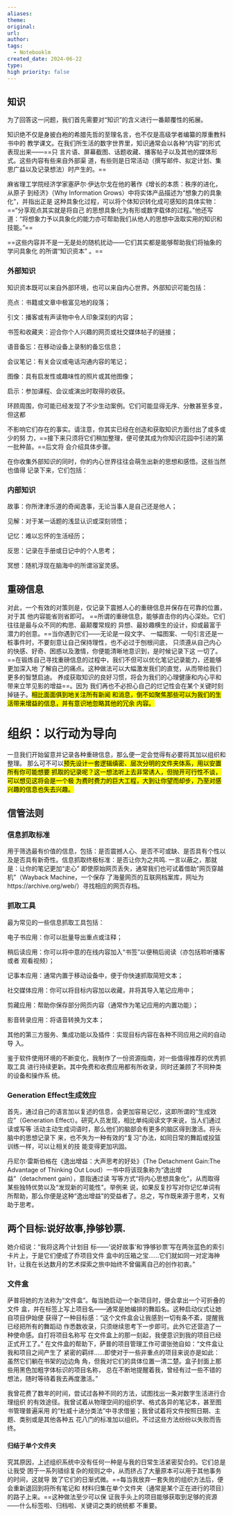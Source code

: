 ```yaml
---
aliases: 
theme: 
original: 
url: 
author: 
tags:
  - Notebooklm
created_date: 2024-06-22
type: 
high priority: false
---
```

## 知识
为了回答这一问题，我们首先需要对“知识”的含义进行一番颠覆性的拓展。

知识绝不仅是身披白袍的希腊先哲的至理名言，也不仅是高级学者编纂的厚重教科书中的 教学课文。在我们所生活的数字世界里，知识通常会以各种“内容”的形式表现出来——==只 言片语、屏幕截图、话题收藏、播客帖子以及其他的媒体形式。这些内容有些来自外部渠 道，有些则是日常活动（撰写邮件、拟定计划、集思广益以及记录想法）时产生的。==

麻省理工学院经济学家塞萨尔·伊达尔戈在他的著作《增长的本质：秩序的进化，从原子 到经济》（Why Information Grows）中将实体产品描述为“想象力的具象化”，并指出正是 这种具象化过程，可以将个体知识转化成可感知的具体实物：==“分享观点其实就是将自己 的思想具象化为有形或数字载体的过程。”他还写道：“将想象力予以具象化的能力亦可帮助我们从他人的思想中汲取实用的知识和技能。”==

==这些内容并不是一无是处的随机扰动——它们其实都是能够帮助我们将抽象的学问具象化 的所谓“知识资本” 。==

### 外部知识
知识资本既可以来自外部环境，也可以来自内心世界。外部知识可能包括：

亮点：书籍或文章中极富见地的段落；

引文：播客或有声读物中令人印象深刻的内容；

书签和收藏夹：迎合你个人兴趣的网页或社交媒体帖子的链接；

语音备忘：在移动设备上录制的备忘信息；

会议笔记：有关会议或电话沟通内容的笔记；

图像：具有启发性或趣味性的照片或其他图像；

启示：参加课程、会议或演出时取得的收获。

环顾周围，你可能已经发现了不少生动案例。它们可能显得无序、分散甚至多变，但这都

不影响它们存在的事实。请注意，你其实已经在创造和获取知识方面付出了或多或少的努 力，==接下来只须将它们稍加整理，便可使其成为你知识花园中引进的第一批种苗。==后文将 会介绍具体步骤。

在你收集外部知识的同时，你的内心世界往往会萌生出新的思想和感悟。这些当然也值得 记录下来，它们包括：


### 内部知识
故事：你所津津乐道的奇闻逸事，无论当事人是自己还是他人；

见解：对于某一话题的浅显认识或深刻领悟；

记忆：难以忘怀的生活经历；

反思：记录在手册或日记中的个人思考；

冥想：随机浮现在脑海中的所谓浴室灵感。

## 重磅信息
对此，一个有效的对策则是，仅记录下震撼人心的重磅信息并保存在可靠的位置，对于其 他内容能省则省即可。 ==所谓的重磅信息，能够直击你的内心深处。它们往往是最与众不同的构思、最颠覆常规的 异想、最妙趣横生的设计，抑或最富于潜力的创意。==当你遇到它们——无论是一段文字、 一幅图案、一句引言还是一桩事件时，不要刻意让自己保持理性，也不必过于刨根问底， 只须遵从自己内心的快感、好奇、困惑以及激情，你便能清晰地意识到，是时候记录下这 一切了。 ==在锻炼自己寻找重磅信息的过程中，我们不但可以优化笔记记录能力，还能够更加深入地 了解自己的痛点。这种做法可以大幅激发我们的直觉，从而带给我们更多的智慧启迪。 养成获取知识的良好习惯，将会为我们的心理健康和内心平和带来立竿见影的增益==。因为 我们再也不必担心自己的烂记性会在某个关键时刻掉链子。<mark class="hltr-red">相比面面俱到地关注所有新闻 和消息，倒不如聚焦那些可以为我们的生活带来增益的信息，并有意识地忽略其他的冗余 内容。</mark>

# 组织：以行动为导向

一旦我们开始留意并记录各种重磅信息，那么便一定会觉得有必要将其加以组织和整理。 那么可不可以<mark class="hltr-cyan">预先设计一套逻辑缜密、层次分明的文件夹体系，用以安置所有你可能想要 抓取的记录呢？这一想法听上去非常诱人，但抛开可行性不谈，可以想见这将会是一个极 为费时费力的巨大工程，大到让你望而却步，乃至对感兴趣的信息也失去兴趣。</mark>


## 信管法则
### 信息抓取标准
用于筛选最有价值的信息，包括：是否震撼人心、是否不可或缺、是否具有个性以及是否具有新奇性。信息抓取终极标准：是否让你为之共鸣.
一言以蔽之，那就 是：让你的笔记更加“走心”
即使原始网页丢失，通常我们也可试着借助“网页穿越机”（Wayback Machine，一个保存 了海量网页的互联网档案库，网址为https://archive.org/web/）寻找相应的网页存档。
### 抓取工具
最为常见的一些信息抓取工具包括：

电子书应用：你可以批量导出重点或注释；

稍后读应用：你可以将中意的在线内容加入“书签”以便稍后阅读（亦包括聆听播客或者 观看视频）；

记事本应用：通常内置于移动设备中，便于你快速抓取简短文本；

社交媒体应用：你可以将目标内容加以收藏，并将其导入笔记应用中；

剪藏应用：帮助你保存部分网页内容（通常作为笔记应用的内置功能）；

影音转录应用：将语音转换为文本；

其他的第三方服务、集成功能以及插件：实现目标内容在各种不同应用之间的自动导 入。

鉴于软件使用环境的不断变化，我制作了一份资源指南，对一些值得推荐的优秀抓取工具 进行持续更新。其中免费和收费应用都有所收录，同时还兼顾了不同种类的设备和操作系 统。

### Generation Effect生成效应
首先，通过自己的语言加以复述的信息，会更加容易记忆，这即所谓的“生成效 应”（Generation Effect）。研究人员发现，相比单纯阅读文字来说，当人们通过读或写等 活动主动生成词语时，那么他们的脑部会有更多的脑区得到激活。将头脑中的思想记录下 来，也不失为一种有效的“复习”办法，如同日常的舞蹈或投篮训练一样，可以让相关的技 能变得更加巩固。

丹尼尔·雷斯伯格在《逸出增益：大声思考的好处》（The Detachment Gain:The Advantage of Thinking Out Loud）一书中将该现象称为“逸出增益”（detachment gain），意指通过读 写等方式“将内心思想具象化”，从而取得某些独特优势以及“发现新的可能性”。举例来 说，如果反复抄写对你记忆单词有所帮助，那么你便是这种“逸出增益”的受益者了。总之，写作既来源于思考，又有助于思考。

## 两个目标:说好故事,挣够钞票.
她介绍说：“我将这两个计划目 标——‘说好故事’和‘挣够钞票’写在两张蓝色的索引卡片上，于是它们便成了乔项目文件 盒中的压箱之宝……它们就如同一对定海神针，让我在长达数月的艺术探索之旅中始终不曾偏离自己的创作初衷。”

### 文件盒
萨普将她的方法称为“文件盒”。每当她启动一个新项目时，便会拿出一个可折叠的文件 盒，并在标签上写上项目名——通常是她编排的舞蹈名。这种启动仪式让她自项目伊始便 获得了一种目标感：“这个文件盒会让我感到一切有条不紊，提醒我已经把所有的舞蹈动 作悉数收录，只须继续思考下一步即可。此外它还营造了一种使命感。自打将项目名称写 在文件盒上的那一刻起，我便意识到我的项目已经正式开工了。”
在文件盒的帮助下，萨普的项目管理工作可谓张弛自如：“文件盒让我和项目之间产生了 紧密的羁绊……即使对于一些非重点的项目来说亦是如此：虽然它们躺在书架的边边角 角，但我对它们的具体位置一清二楚。盒子封面上那些用黑色加粗字体标识的项目名称， 总在不断地提醒着我，曾经有过一些不错的想法，随时等待着我去再度激活。”

我曾花费了数年的时间，尝试过各种不同的方法，试图找出一条对数字生活进行合理组织 的有效途径。我曾试着从物理空间的组织学、格式各异的笔记本，甚至图书管理普遍采用 的“杜威十进分类法”中寻求借鉴；我曾试着将文件按照日期、主题、类别或是其他各种五 花八门的标准加以组织。不过这些方法纷纷以失败而告终。
#### 归结于单个文件夹
究其原因，上述组织系统中没有任何一种是与我的日常生活紧密契合的。它们总是让我受 困于一系列错综复杂的规则之中，从而挤占了大量原本可以用于其他事务的时间，这就导 致了它们的日渐式微。==每当我放弃一套失败的组织方法后，便会重新退回到将所有笔记和 材料归集在单个文件夹（通常是某个正在进行的项目）的路子上来。==这种做法至少可以保 证我手头上的项目能够获取到足够的资源——什么标签啦、归档啦、关键词之类的统统都 不重要。